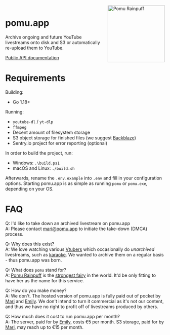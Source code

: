 <img width="180" align="right" style="float: right; margin: 0 0 0 10px;" alt="Pomu Rainpuff" src="https://i.imgur.com/aH6F1Mh.png">

# pomu.app

Archive ongoing and future YouTube livestreams onto disk and S3 or automatically re-upload them to YouTube.

[Public API documentation][7]

# Requirements

Building:

* Go 1.18+

Running:

* `youtube-dl` / `yt-dlp`
* `ffmpeg`
* Decent amount of filesystem storage
* S3 object storage for finished files (we suggest [Backblaze][2])
* Sentry.io project for error reporting (optional)

In order to build the project, run:

* Windows: `.\build.ps1`
* macOS and Linux: `./build.sh`

Afterwards, rename the `.env.example` into `.env` and fill in your
configuration options. Starting pomu.app is as simple as running `pomu`
or `pomu.exe`, depending on your OS.

# FAQ

Q: I'd like to take down an archived livestream on pomu.app   
A: Please contact mari@pomu.app to initiate the take-down (DMCA) process.

Q: Why does this exist?  
A: We love watching various [Vtubers][0] which occasionally
do _unarchived_ livestreams, such as [karaoke][1]. We wanted to
archive them on a regular basis - thus pomu.app was born.  
  
Q: What does `pomu` stand for?  
A: [Pomu Rainpuff][3] is the [strongest fairy][4] in the world. It'd be only
fitting to have her as the name for this service.  
  
Q: How do you make money?  
A: We don't. The hosted version of pomu.app is fully paid
out of pocket by [Mari][5] and [Emily][6]. We don't intend to turn
it commercial as it's not our content, and thus we have no right
to profit off of livestreams produced by others.

Q: How much does it cost to run pomu.app per month?  
A: The server, paid for by [Emily][6], costs €5 per month. S3 storage, paid for
by [Mari][5], may reach up to €15 per month.

[0]: https://en.wikipedia.org/wiki/VTuber
[1]: https://music.holodex.net/
[2]: https://www.backblaze.com/
[3]: https://www.youtube.com/channel/UCP4nMSTdwU1KqYWu3UH5DHQ
[4]: https://www.youtube.com/watch?v=iadFVBNQuMw
[5]: https://twitter.com/mellowagain
[6]: https://twitter.com/emilydotgg
[7]: https://pomu.stoplight.io/docs/pomu

